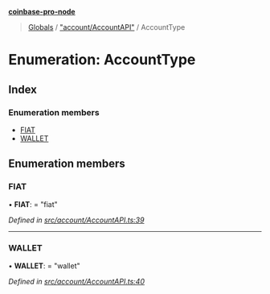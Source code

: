**[coinbase-pro-node](../README.md)**

> [Globals](../globals.md) / ["account/AccountAPI"](../modules/_account_accountapi_.md) / AccountType

# Enumeration: AccountType

## Index

### Enumeration members

- [FIAT](_account_accountapi_.accounttype.md#fiat)
- [WALLET](_account_accountapi_.accounttype.md#wallet)

## Enumeration members

### FIAT

• **FIAT**: = "fiat"

_Defined in [src/account/AccountAPI.ts:39](https://github.com/bennycode/coinbase-pro-node/blob/493485c/src/account/AccountAPI.ts#L39)_

---

### WALLET

• **WALLET**: = "wallet"

_Defined in [src/account/AccountAPI.ts:40](https://github.com/bennycode/coinbase-pro-node/blob/493485c/src/account/AccountAPI.ts#L40)_
